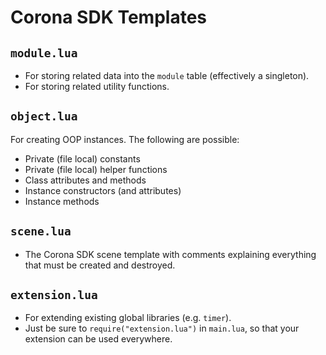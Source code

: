# Corona SDK Templates

## `module.lua`

- For storing related data into the `module` table (effectively a singleton).
- For storing related utility functions.

## `object.lua`

For creating OOP instances. The following are possible:

- Private (file local) constants
- Private (file local) helper functions
- Class attributes and methods
- Instance constructors (and attributes)
- Instance methods

## `scene.lua`

- The Corona SDK scene template with comments explaining everything that must be created and destroyed.

## `extension.lua`

- For extending existing global libraries (e.g. `timer`).
- Just be sure to `require("extension.lua")` in `main.lua`, so that your extension can be used everywhere.
